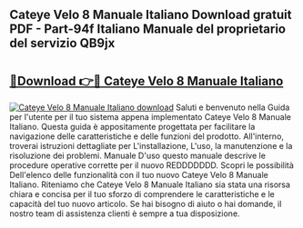 ## Cateye Velo 8 Manuale Italiano Download gratuit PDF - Part-94f Italiano Manuale del proprietario del servizio QB9jx

# <h2><a href="http://dfgqh9.blite.top/?on=Cateye+Velo+8+Manuale+Italiano">🔗Download 👉🔴 Cateye Velo 8 Manuale Italiano</a></h2>

[![Cateye Velo 8 Manuale Italiano download](https://i.imgur.com/lujVjoI.png)](http://dfgqh9.blite.top/?on=Cateye+Velo+8+Manuale+Italiano)
Saluti e benvenuto nella Guida per l'utente per il tuo sistema appena implementato Cateye Velo 8 Manuale Italiano. Questa guida è appositamente progettata per facilitare la navigazione delle caratteristiche e delle funzioni del prodotto. All'interno, troverai istruzioni dettagliate per L'installazione, L'uso, la manutenzione e la risoluzione dei problemi. Manuale D'uso questo manuale descrive le procedure operative corrette per il nuovo REDDDDDDD. Scopri le possibilità Dell'elenco delle funzionalità con il tuo nuovo Cateye Velo 8 Manuale Italiano. Riteniamo che Cateye Velo 8 Manuale Italiano sia stata una risorsa chiara e concisa per il tuo sforzo di comprendere le caratteristiche e le capacità del tuo nuovo articolo. Se hai bisogno di aiuto o hai domande, il nostro team di assistenza clienti è sempre a tua disposizione.
